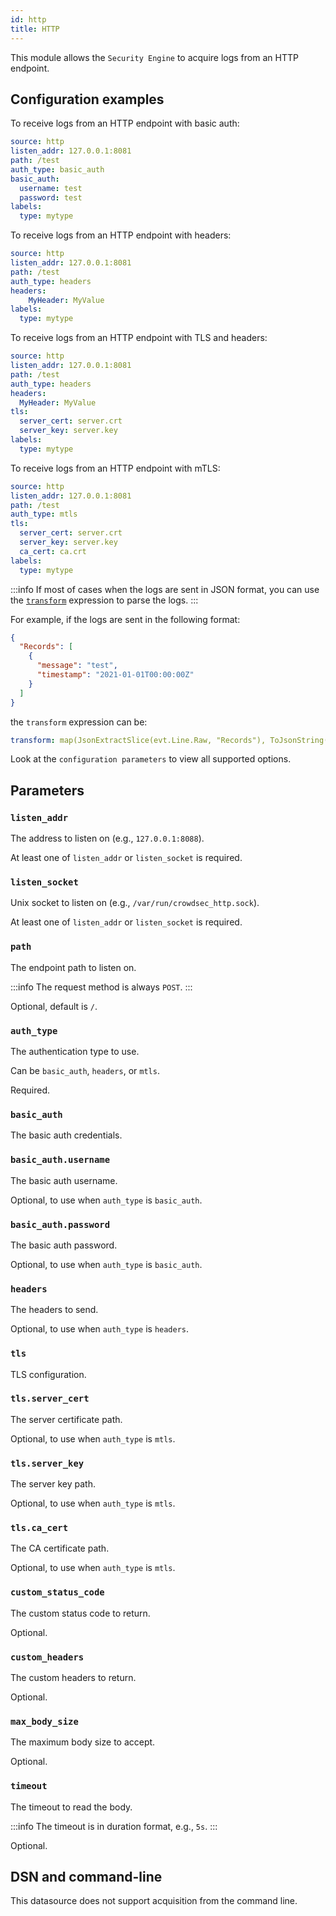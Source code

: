 ```yaml
---
id: http
title: HTTP
---
```


This module allows the `Security Engine` to acquire logs from an HTTP endpoint.

## Configuration examples

To receive logs from an HTTP endpoint with basic auth:
```yaml
source: http
listen_addr: 127.0.0.1:8081
path: /test
auth_type: basic_auth
basic_auth:
  username: test
  password: test
labels:
  type: mytype
```

To receive logs from an HTTP endpoint with headers:
```yaml
source: http
listen_addr: 127.0.0.1:8081
path: /test
auth_type: headers
headers:
    MyHeader: MyValue
labels:
  type: mytype
```

To receive logs from an HTTP endpoint with TLS and headers:

```yaml
source: http
listen_addr: 127.0.0.1:8081
path: /test
auth_type: headers
headers:
  MyHeader: MyValue
tls:
  server_cert: server.crt
  server_key: server.key
labels:
  type: mytype
```

To receive logs from an HTTP endpoint with mTLS:

```yaml
source: http
listen_addr: 127.0.0.1:8081
path: /test
auth_type: mtls
tls:
  server_cert: server.crt
  server_key: server.key
  ca_cert: ca.crt
labels:
  type: mytype
```

:::info
If most of cases when the logs are sent in JSON format, you can use the [`transform`](https://docs.crowdsec.net/docs/next/data_sources/intro/#transform) expression to parse the logs.
:::

For example, if the logs are sent in the following format:
```json
{
  "Records": [
    {
      "message": "test",
      "timestamp": "2021-01-01T00:00:00Z"
    }
  ]
}
```

the `transform` expression can be:
```yaml
transform: map(JsonExtractSlice(evt.Line.Raw, "Records"), ToJsonString(#))
```


Look at the `configuration parameters` to view all supported options.

## Parameters


### `listen_addr`

The address to listen on (e.g., `127.0.0.1:8088`).

At least one of `listen_addr` or `listen_socket` is required.

### `listen_socket`

Unix socket to listen on (e.g., `/var/run/crowdsec_http.sock`).

At least one of `listen_addr` or `listen_socket` is required.

### `path`

The endpoint path to listen on.

:::info
The request method is always `POST`.
:::

Optional, default is `/`.

### `auth_type`

The authentication type to use.

Can be `basic_auth`, `headers`, or `mtls`.

Required.

### `basic_auth`

The basic auth credentials.

### `basic_auth.username`

The basic auth username.

Optional, to use when `auth_type` is `basic_auth`.

### `basic_auth.password`

The basic auth password.

Optional, to use when `auth_type` is `basic_auth`.

### `headers`

The headers to send.

Optional, to use when `auth_type` is `headers`.

### `tls`

TLS configuration.

### `tls.server_cert`

The server certificate path.

Optional, to use when `auth_type` is `mtls`.

### `tls.server_key`

The server key path.

Optional, to use when `auth_type` is `mtls`.

### `tls.ca_cert`

The CA certificate path.

Optional, to use when `auth_type` is `mtls`.

### `custom_status_code`

The custom status code to return.

Optional.

### `custom_headers`

The custom headers to return.

Optional.

### `max_body_size`

The maximum body size to accept.

Optional.

### `timeout`

The timeout to read the body.

:::info
The timeout is in duration format, e.g., `5s`.
:::

Optional.

## DSN and command-line

This datasource does not support acquisition from the command line.

